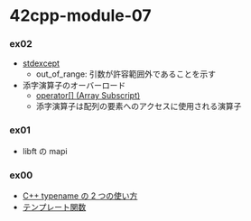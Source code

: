 # 42cpp-module-07

### ex02
- [stdexcept](https://cpprefjp.github.io/reference/stdexcept.html)
  - out_of_range: 引数が許容範囲外であることを示す
- 添字演算子のオーバーロード
  - [operator[] (Array Subscript)](https://qiita.com/rinse_/items/9d87d5cb0dc1e89d005e#array-subscript)
  - 添字演算子は配列の要素へのアクセスに使用される演算子

### ex01
- libft の mapi

### ex00
- [C++ typename の 2 つの使い方](http://yohshiy.blog.fc2.com/blog-entry-336.html)
- [テンプレート関数](http://wisdom.sakura.ne.jp/programming/cpp/cpp33.html)
